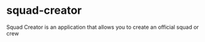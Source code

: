 # squad-creator

Squad Creator is an application that allows you to create an official squad or crew